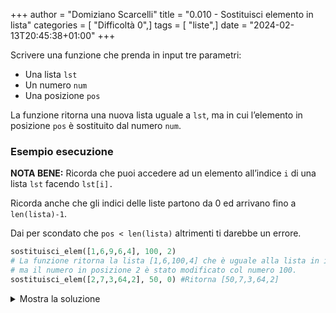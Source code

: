 +++
author = "Domiziano Scarcelli"
title = "0.010 - Sostituisci elemento in lista"
categories = [ "Difficoltà 0",]
tags = [ "liste",]
date = "2024-02-13T20:45:38+01:00"
+++

Scrivere una funzione che prenda in input tre parametri:

- Una lista `lst`
- Un numero `num`
- Una posizione `pos`

La funzione ritorna una nuova lista uguale a `lst`, ma in cui l’elemento in posizione `pos` è sostituito dal numero `num`.  

### Esempio esecuzione

**NOTA BENE:** Ricorda che puoi accedere ad un elemento all’indice `i` di una lista `lst` facendo `lst[i].`

Ricorda anche che gli indici delle liste partono da 0 ed arrivano fino a `len(lista)-1`.

Dai per scondato che `pos < len(lista)` altrimenti ti darebbe un errore.

```python
sostituisci_elem([1,6,9,6,4], 100, 2)
# La funzione ritorna la lista [1,6,100,4] che è uguale alla lista in input, 
# ma il numero in posizione 2 è stato modificato col numero 100.
sostituisci_elem([2,7,3,64,2], 50, 0) #Ritorna [50,7,3,64,2]
```


<details>
<summary>Mostra la soluzione</summary>

```python
def sostituisci_elem(lista, num, pos):
    lista_copia = lista.copy() # Altrimenti andrei a modificare la lista in input
    lista_copia[pos] = num
    return lista_copia
```

</details>
